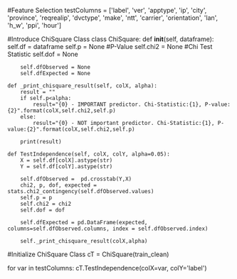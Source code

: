 #Feature Selection
testColumns = ['label', 'ver', 'apptype', 'ip', 'city', 'province', 'reqrealip',
       'dvctype', 'make', 'ntt', 'carrier', 'orientation', 'lan', 'h_w', 'ppi',
       'hour']
       
#Introduce ChiSquare Class
class ChiSquare:
    def __init__(self, dataframe):
        self.df = dataframe
        self.p = None #P-Value
        self.chi2 = None #Chi Test Statistic
        self.dof = None
        
        self.dfObserved = None
        self.dfExpected = None
        
    def _print_chisquare_result(self, colX, alpha):
        result = ""
        if self.p<alpha:
            result="{0} - IMPORTANT predictor. Chi-Statistic:{1}, P-value:{2}".format(colX,self.chi2,self.p) 
        else:
            result="{0} - NOT important predictor. Chi-Statistic:{1}, P-value:{2}".format(colX,self.chi2,self.p)

        print(result)
        
    def TestIndependence(self, colX, colY, alpha=0.05):
        X = self.df[colX].astype(str)
        Y = self.df[colY].astype(str)
        
        self.dfObserved =  pd.crosstab(Y,X)
        chi2, p, dof, expected = stats.chi2_contingency(self.dfObserved.values)
        self.p = p
        self.chi2 = chi2
        self.dof = dof 
        
        self.dfExpected = pd.DataFrame(expected, columns=self.dfObserved.columns, index = self.dfObserved.index)
        
        self._print_chisquare_result(colX,alpha)
        
#Initialize ChiSquare Class
cT = ChiSquare(train_clean)

for var in testColumns:
    cT.TestIndependence(colX=var, colY='label')
